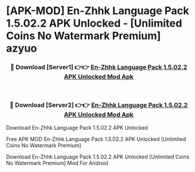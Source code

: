 # [APK-MOD] En-Zhhk Language Pack 1.5.02.2 APK Unlocked - [Unlimited Coins No Watermark Premium] azyuo



<div align="center">
<h3>🔴 Download [Server1] 👉👉 <a href="https://momento.my/?title=En-Zhhk_Language_Pack_1.5.02.2_APK_Unlocked">En-Zhhk Language Pack 1.5.02.2 APK Unlocked Mod Apk</a></h3><br>

<h3>🔴 Download [Server2] 👉👉 <a href="https://momento.my/?title=En-Zhhk_Language_Pack_1.5.02.2_APK_Unlocked">En-Zhhk Language Pack 1.5.02.2 APK Unlocked Mod Apk</a></h3>
</div>



Download En-Zhhk Language Pack 1.5.02.2 APK Unlocked 

Free APK MOD En-Zhhk Language Pack 1.5.02.2 APK Unlocked [Unlimited Coins No Watermark Premium]

Download En-Zhhk Language Pack 1.5.02.2 APK Unlocked [Unlimited Coins No Watermark Premium] Mod For Android

